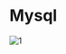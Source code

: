 # Mysql
![1](https://user-images.githubusercontent.com/95994543/160064988-f0e0760e-9cdc-429c-b7f5-3dceafda854c.png)
